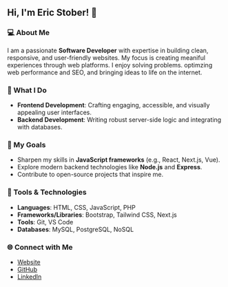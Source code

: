 ## Hi, I'm Eric Stober! 👋

### 💻 About Me

I am a passionate **Software Developer** with expertise in building clean, responsive, and user-friendly websites.
My focus is creating meaniful experiences through web platforms. I enjoy solving problems. optimzing web performance and SEO, and bringing ideas to life on the internet.

### 🌟 What I Do

- **Frontend Development**: Crafting engaging, accessible, and visually appealing user interfaces.
- **Backend Development**: Writing robust server-side logic and integrating with databases.

### 🚀 My Goals

- Sharpen my skills in **JavaScript frameworks** (e.g., React, Next.js, Vue).
- Explore modern backend technologies like **Node.js** and **Express**.
- Contribute to open-source projects that inspire me.

### 🔧 Tools & Technologies

- **Languages**: HTML, CSS, JavaScript, PHP
- **Frameworks/Libraries**: Bootstrap, Tailwind CSS, Next.js
- **Tools**: Git, VS Code
- **Databases**: MySQL, PostgreSQL, NoSQL

### 🌐 Connect with Me

- [Website](https://eric-stober.com/)
- [GitHub](https://github.com/ericstober)
- [LinkedIn](https://www.linkedin.com/in/estober/)

<!--
**ericstober/ericstober** is a ✨ _special_ ✨ repository because its `README.md` (this file) appears on your GitHub profile.

Here are some ideas to get you started:

- 🔭 I’m currently working on ...
- 🌱 I’m currently learning ...
- 👯 I’m looking to collaborate on ...
- 🤔 I’m looking for help with ...
- 💬 Ask me about ...
- 📫 How to reach me: ...
- 😄 Pronouns: ...
- ⚡ Fun fact: ...
-->

